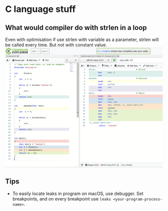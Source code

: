 # C language stuff

## What would compiler do with strlen in a loop

Even with optimisation if use strlen with variable as a parameter, strlen will be called every time. But not with constant value.
<img src="img/c_compiler_strlen_in_loop.png">

## Tips
* To easily locate leaks in program on macOS, use debugger. Set breakpoints, and on every breakpoint use `leaks <your-program-process-name>`.
